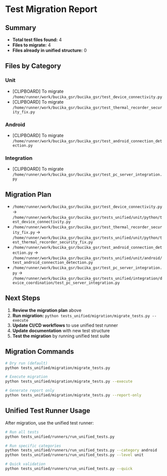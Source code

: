 # Test Migration Report

## Summary

- **Total test files found:** 4
- **Files to migrate:** 4
- **Files already in unified structure:** 0

## Files by Category

### Unit
- [CLIPBOARD] To migrate `/home/runner/work/bucika_gsr/bucika_gsr/test_device_connectivity.py`
- [CLIPBOARD] To migrate `/home/runner/work/bucika_gsr/bucika_gsr/test_thermal_recorder_security_fix.py`

### Android
- [CLIPBOARD] To migrate `/home/runner/work/bucika_gsr/bucika_gsr/test_android_connection_detection.py`

### Integration
- [CLIPBOARD] To migrate `/home/runner/work/bucika_gsr/bucika_gsr/test_pc_server_integration.py`

## Migration Plan
- `/home/runner/work/bucika_gsr/bucika_gsr/test_device_connectivity.py` -> `/home/runner/work/bucika_gsr/bucika_gsr/tests_unified/unit/python/test_device_connectivity.py`
- `/home/runner/work/bucika_gsr/bucika_gsr/test_thermal_recorder_security_fix.py` -> `/home/runner/work/bucika_gsr/bucika_gsr/tests_unified/unit/python/test_thermal_recorder_security_fix.py`
- `/home/runner/work/bucika_gsr/bucika_gsr/test_android_connection_detection.py` -> `/home/runner/work/bucika_gsr/bucika_gsr/tests_unified/unit/android/test_android_connection_detection.py`
- `/home/runner/work/bucika_gsr/bucika_gsr/test_pc_server_integration.py` -> `/home/runner/work/bucika_gsr/bucika_gsr/tests_unified/integration/device_coordination/test_pc_server_integration.py`

## Next Steps

1. **Review the migration plan** above
2. **Run migration:** `python tests_unified/migration/migrate_tests.py --execute`
3. **Update CI/CD workflows** to use unified test runner
4. **Update documentation** with new test structure
5. **Test the migration** by running unified test suite

## Migration Commands

```bash
# Dry run (default)
python tests_unified/migration/migrate_tests.py

# Execute migration
python tests_unified/migration/migrate_tests.py --execute

# Generate report only
python tests_unified/migration/migrate_tests.py --report-only
```

## Unified Test Runner Usage

After migration, use the unified test runner:

```bash
# Run all tests
python tests_unified/runners/run_unified_tests.py

# Run specific categories
python tests_unified/runners/run_unified_tests.py --category android
python tests_unified/runners/run_unified_tests.py --level unit

# Quick validation
python tests_unified/runners/run_unified_tests.py --quick
```
